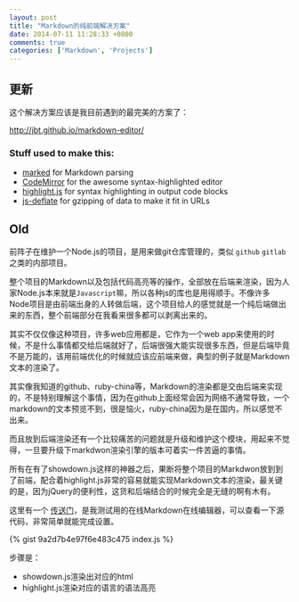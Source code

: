 ```yaml
---
layout: post
title: "Markdown的纯前端解决方案"
date: 2014-07-11 11:28:33 +0800
comments: true
categories: ['Markdown', 'Projects']
---
```


## 更新

这个解决方案应该是我目前遇到的最完美的方案了：

http://jbt.github.io/markdown-editor/

### Stuff used to make this:

 * [marked](https://github.com/chjj) for Markdown parsing
 * [CodeMirror](http://codemirror.net/) for the awesome syntax-highlighted editor
 * [highlight.js](http://softwaremaniacs.org/soft/highlight/en/) for syntax highlighting in output code blocks
 * [js-deflate](https://github.com/dankogai/js-deflate) for gzipping of data to make it fit in URLs

## Old

前阵子在维护一个Node.js的项目，是用来做git仓库管理的，类似 `github` `gitlab` 之类的内部项目。

整个项目的Markdown以及包括代码高亮等的操作，全部放在后端来渲染，因为人家Node.js本来就是`Javascript`嘛，所以各种js的库也是用得顺手。不像许多Node项目是由前端出身的人转做后端，这个项目给人的感觉就是一个纯后端做出来的东西，整个前端部分在我看来很多都可以剥离出来的。

其实不仅仅像这种项目，许多web应用都是，它作为一个web app来使用的时候，不是什么事情都交给后端就好了，后端很强大能实现很多东西，但是后端毕竟不是万能的，该用前端优化的时候就应该应前端来做，典型的例子就是Markdown文本的渲染了。

其实像我知道的github、ruby-china等，Markdown的渲染都是交由后端来实现的，不是特别理解这个事情，因为在github上面经常会因为网络不通常导致，一个markdown的文本预览不到，很是恼火，ruby-china因为是在国内，所以感觉不出来。

而且放到后端渲染还有一个比较痛苦的问题就是升级和维护这个模块，用起来不觉得，一旦要升级下markdwon渲染引擎的版本可着实一件苦逼的事情。

所有在有了showdown.js这样的神器之后，果断将整个项目的Markdwon放到到了前端，配合着highlight.js非常的容易就能实现Markdown文本的渲染，最关键的是，因为jQuery的便利性，这货和后端结合的时候完全是无缝的啊有木有。

这里有一个 [传送门](http://gonjay.github.io/editor/)，是我测试用的在线Markdown在线编辑器，可以查看一下源代码，非常简单就能完成设置。

{% gist 9a2d7b4e97f6e483c475 index.js %}

步骤是：

* showdown.js渲染出对应的html
* highlight.js渲染对应的语言的语法高亮